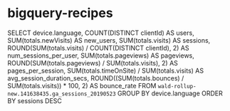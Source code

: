 # bigquery-recipes


SELECT
  device.language,
  COUNT(DISTINCT clientId) AS users,
  SUM(totals.newVisits) AS new_users,
  SUM(totals.visits) AS sessions,
  ROUND(SUM(totals.visits) / COUNT(DISTINCT clientId), 2) AS num_sessions_per_user,
  SUM(totals.pageviews) AS pageviews,
  ROUND(SUM(totals.pageviews) / SUM(totals.visits), 2) AS pages_per_session,
  SUM(totals.timeOnSite) / SUM(totals.visits) AS avg_session_duration_secs,
  ROUND((SUM(totals.bounces) / SUM(totals.visits)) * 100, 2) AS bounce_rate
FROM
  `wald-rollup-new.141638435.ga_sessions_20190523`
  GROUP BY device.language
  ORDER BY sessions DESC
